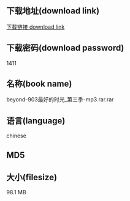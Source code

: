 ## 下载地址(download link)
[下载链接 download link](https://tutu365.netlify.app/?s=beyond-903%E6%9C%80%E5%A5%BD%E7%9A%84%E6%97%B6%E5%85%89_%E7%AC%AC%E4%B8%89%E5%AD%A3-mp3.rar)

## 下载密码(download password)
1411

## 名称(book name)
beyond-903最好的时光_第三季-mp3.rar.rar

## 语言(language)
chinese

## MD5


## 大小(filesize)
98.1 MB
